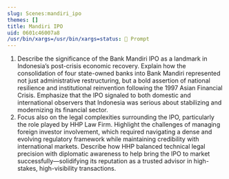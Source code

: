 ```yaml
---
slug: Scenes:mandiri_ipo
themes: []
title: Mandiri IPO
uid: 0601c46007a8
/usr/bin/xargs=/usr/bin/xargs=status: 💬 Prompt
---
```

1. Describe the significance of the Bank Mandiri IPO as a landmark in Indonesia’s post-crisis economic recovery. Explain how the consolidation of four state-owned banks into Bank Mandiri represented not just administrative restructuring, but a bold assertion of national resilience and institutional reinvention following the 1997 Asian Financial Crisis. Emphasize that the IPO signaled to both domestic and international observers that Indonesia was serious about stabilizing and modernizing its financial sector.
3. Focus also on the legal complexities surrounding the IPO, particularly the role played by HHP Law Firm. Highlight the challenges of managing foreign investor involvement, which required navigating a dense and evolving regulatory framework while maintaining credibility with international markets. Describe how HHP balanced technical legal precision with diplomatic awareness to help bring the IPO to market successfully—solidifying its reputation as a trusted advisor in high-stakes, high-visibility transactions.

